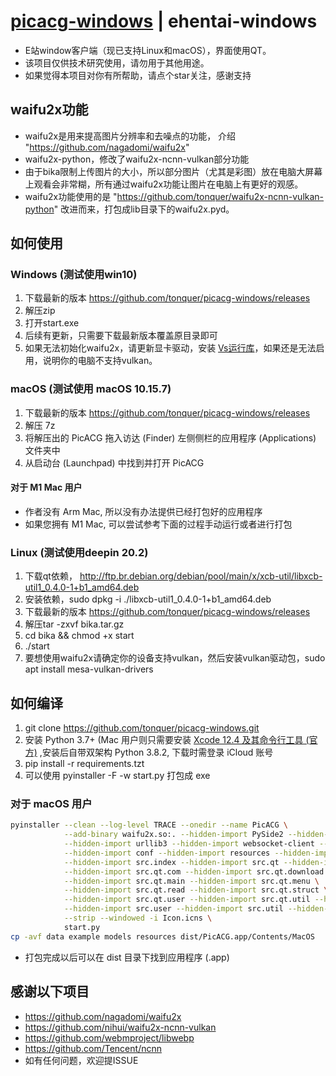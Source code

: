 # [picacg-windows](https://github.com/tonquer/picacg-windows) | ehentai-windows
- E站window客户端（现已支持Linux和macOS），界面使用QT。
- 该项目仅供技术研究使用，请勿用于其他用途。
- 如果觉得本项目对你有所帮助，请点个star关注，感谢支持

## waifu2x功能
- waifu2x是用来提高图片分辨率和去噪点的功能， 介绍 "https://github.com/nagadomi/waifu2x"
- waifu2x-python，修改了waifu2x-ncnn-vulkan部分功能
- 由于bika限制上传图片的大小，所以部分图片（尤其是彩图）放在电脑大屏幕上观看会非常糊，所有通过waifu2x功能让图片在电脑上有更好的观感。
- waifu2x功能使用的是 "https://github.com/tonquer/waifu2x-ncnn-vulkan-python" 改进而来，打包成lib目录下的waifu2x.pyd。

## 如何使用
  ### Windows (测试使用win10)
  1. 下载最新的版本 https://github.com/tonquer/picacg-windows/releases
  2. 解压zip
  3. 打开start.exe
  4. 后续有更新，只需要下载最新版本覆盖原目录即可
  5. 如果无法初始化waifu2x，请更新显卡驱动，安装 [Vs运行库](https://download.visualstudio.microsoft.com/download/pr/366c0fb9-fe05-4b58-949a-5bc36e50e370/015EDD4E5D36E053B23A01ADB77A2B12444D3FB6ECCEFE23E3A8CD6388616A16/VC_redist.x64.exe)，如果还是无法启用，说明你的电脑不支持vulkan。
  ### macOS (测试使用 macOS 10.15.7)
  1. 下载最新的版本 https://github.com/tonquer/picacg-windows/releases
  2. 解压 7z
  3. 将解压出的 PicACG 拖入访达 (Finder) 左侧侧栏的应用程序 (Applications) 文件夹中
  4. 从启动台 (Launchpad) 中找到并打开 PicACG
  #### 对于 M1 Mac 用户
  * 作者没有 Arm Mac, 所以没有办法提供已经打包好的应用程序
  * 如果您拥有 M1 Mac, 可以尝试参考下面的过程手动运行或者进行打包
  ### Linux (测试使用deepin 20.2)
  1. 下载qt依赖， http://ftp.br.debian.org/debian/pool/main/x/xcb-util/libxcb-util1_0.4.0-1+b1_amd64.deb
  2. 安装依赖，sudo dpkg -i ./libxcb-util1_0.4.0-1+b1_amd64.deb
  3. 下载最新的版本 https://github.com/tonquer/picacg-windows/releases
  4. 解压tar -zxvf bika.tar.gz 
  5. cd bika && chmod +x start
  6. ./start
  7. 要想使用waifu2x请确定你的设备支持vulkan，然后安装vulkan驱动包，sudo apt install mesa-vulkan-drivers

## 如何编译
1. git clone https://github.com/tonquer/picacg-windows.git
2. 安装 Python 3.7+ (Mac 用户则只需要安装 [Xcode 12.4 及其命令行工具 (官方)](https://developer.apple.com/download/more/?name=Xcode%2012.4) ,安装后自带双架构 Python 3.8.2, 下载时需登录 iCloud 账号
3. pip install -r requirements.tzt
4. 可以使用 pyinstaller -F -w start.py 打包成 exe
### 对于 macOS 用户
````bash
pyinstaller --clean --log-level TRACE --onedir --name PicACG \
            --add-binary waifu2x.so:. --hidden-import PySide2 --hidden-import requests \
            --hidden-import urllib3 --hidden-import websocket-client --hidden-import pillow \
            --hidden-import conf --hidden-import resources --hidden-import src \
            --hidden-import src.index --hidden-import src.qt --hidden-import src.qt.chat \
            --hidden-import src.qt.com --hidden-import src.qt.download \
            --hidden-import src.qt.main --hidden-import src.qt.menu \
            --hidden-import src.qt.read --hidden-import src.qt.struct \
            --hidden-import src.qt.user --hidden-import src.qt.util --hidden-import src.server \
            --hidden-import src.user --hidden-import src.util --hidden-import ui \
            --strip --windowed -i Icon.icns \
            start.py
cp -avf data example models resources dist/PicACG.app/Contents/MacOS
````
* 打包完成以后可以在 dist 目录下找到应用程序 (.app)

## 感谢以下项目
- https://github.com/nagadomi/waifu2x
- https://github.com/nihui/waifu2x-ncnn-vulkan
- https://github.com/webmproject/libwebp
- https://github.com/Tencent/ncnn
- 如有任何问题，欢迎提ISSUE
